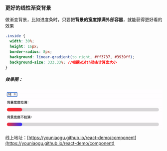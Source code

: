 ### 更好的线性渐变背景

做渐变背景，比如进度条时，只要把**背景的宽度撑满外部容器**，就能获得更好看的效果

```css
.inside {
  width: 30%;
  height: 16px;
  border-radius: 8px;
  background: linear-gradient(to right, #ff3737, #3939ff);
  background-size: 333.33%; //根据width动态计算出大小
}
```

##### 效果图：

<img src="../static/screenshots/35.gif" width='720' />

线上地址：[https://youniaogu.github.io/react-demo/component](https://youniaogu.github.io/react-demo/component)
